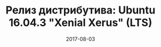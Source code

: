 ---
layout: post
title: "Релиз дистрибутива: Ubuntu 16.04.3 \"Xenial Xerus\" (LTS)"
date: 2017-08-03   
---